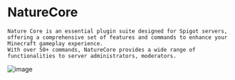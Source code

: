 # NatureCore

```
Nature Core is an essential plugin suite designed for Spigot servers,
offering a comprehensive set of features and commands to enhance your Minecraft gameplay experience.
With over 50+ commands, NatureCore provides a wide range of functionalities to server administrators, moderators.
```

![image](https://github.com/RokyYTR2/NatureCore/assets/163911146/1adabc22-b980-465b-9061-92d49b006ab0)
